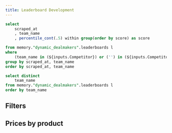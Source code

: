 ```yaml
---
title: Leaderboard Development
---
```


<!-- aggregated -->
```sql leaderboard
select
	scraped_at 
	, team_name 
	, percentile_cont(.5) within group(order by score) as score

from memory."dynamic_dealmakers".leaderboards l
where 
    (team_name in (${inputs.Competitor}) or ('') in (${inputs.Competitor}))
group by scraped_at, team_name
order by scraped_at, team_name
```


<!-- filters -->
```sql competitors
select distinct
    team_name
from memory."dynamic_dealmakers".leaderboards l
order by team_name
```


## Filters 
<Multiselect
    data={competitors}
    name=Competitor
    value=team_name
    label=team_name
    title="Select a Team"
    />

## Prices by product
<LineChart 
    data={leaderboard}
    x=scraped_at
    y=score 
    series=team_name
    type=grouped
/>

<DataTable data={leaderboard} search=true>
    <Column id="scraped_at" title="scraped_at" fmt="mmmm d, yyyy H:MM:SS AM/PM" />
    <Column id="team_name" title="team_name" />
    <Column id="score" title="score" />
</DataTable>

